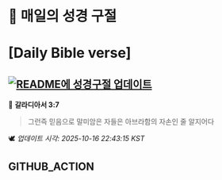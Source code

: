 # 🙏 매일의 성경 구절
# [Daily Bible verse]
## [![README에 성경구절 업데이트](https://github.com/DONGSUKA/first_test/actions/workflows/update-readme-bible.yml/badge.svg)](https://github.com/DONGSUKA/first_test/actions/workflows/update-readme-bible.yml)
<!-- START_BIBLE_VERSE -->
📖 **갈라디아서 3:7**
> 그런즉 믿음으로 말미암은 자들은 아브라함의 자손인 줄 알지어다

🕊️ _업데이트 시각: 2025-10-16 22:43:15 KST_
  <!-- END_BIBLE_VERSE -->
## GITHUB_ACTION
